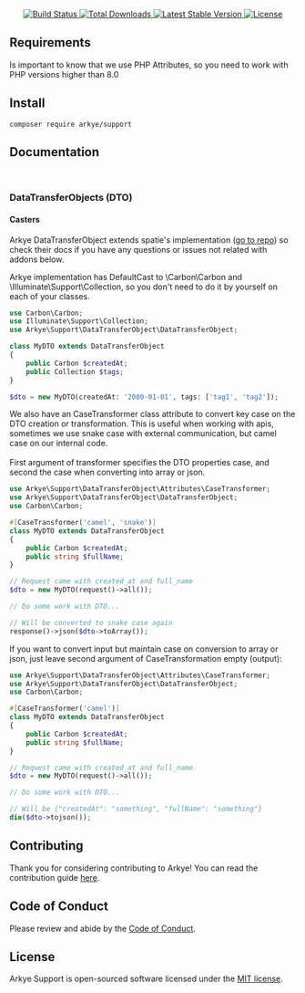 <!-- <p align="center"><img src="/art/logo.svg" alt="Logo Arkye Support"></p> -->

<p align="center">
    <a href="https://github.com/arkye/support/actions">
        <img src="https://github.com/arkye/support/workflows/tests/badge.svg" alt="Build Status">
    </a>
    <a href="https://packagist.org/packages/arkye/support">
        <img src="https://img.shields.io/packagist/dt/arkye/support" alt="Total Downloads">
    </a>
    <a href="https://packagist.org/packages/arkye/support">
        <img src="https://img.shields.io/packagist/v/arkye/support" alt="Latest Stable Version">
    </a>
    <a href="https://packagist.org/packages/arkye/support">
        <img src="https://img.shields.io/packagist/l/arkye/support" alt="License">
    </a>
</p>

## Requirements
Is important to know that we use PHP Attributes, so you need to work with PHP versions higher than 8.0

## Install
```terminal
composer require arkye/support
```

## Documentation

<br>

### DataTransferObjects (DTO)


#### Casters
Arkye DataTransferObject extends spatie's implementation ([go to repo](https://github.com/spatie/data-transfer-object)) so check 
their docs if you have any questions or issues not related with addons below.

Arkye implementation has DefaultCast to  \Carbon\Carbon and \Illuminate\Support\Collection, so you don't need to 
do it by yourself on each of your classes.

```php
use Carbon\Carbon;
use Illuminate\Support\Collection;
use Arkye\Support\DataTransferObject\DataTransferObject;

class MyDTO extends DataTransferObject
{
    public Carbon $createdAt;
    public Collection $tags;
}

$dto = new MyDTO(createdAt: '2000-01-01', tags: ['tag1', 'tag2']);
```

We also have an CaseTransformer class attribute to convert key case on the DTO creation or transformation.
This is useful when working with apis, sometimes we use snake case with external communication, 
but camel case on our internal code.<br><br>
First argument of transformer specifies the DTO properties case, and second 
the case when converting into array or json.

```php
use Arkye\Support\DataTransferObject\Attributes\CaseTransformer;
use Arkye\Support\DataTransferObject\DataTransferObject;
use Carbon\Carbon;

#[CaseTransformer('camel', 'snake')]
class MyDTO extends DataTransferObject
{
    public Carbon $createdAt;
    public string $fullName;
}

// Request came with created_at and full_name
$dto = new MyDTO(request()->all());

// Do some work with DTO...

// Will be converted to snake case again
response()->json($dto->toArray());
```

If you want to convert input but maintain case on conversion to array or json, 
just leave second argument of CaseTransformation empty (output):

```php
use Arkye\Support\DataTransferObject\Attributes\CaseTransformer;
use Arkye\Support\DataTransferObject\DataTransferObject;
use Carbon\Carbon;

#[CaseTransformer('camel')]
class MyDTO extends DataTransferObject
{
    public Carbon $createdAt;
    public string $fullName;
}

// Request came with created_at and full_name
$dto = new MyDTO(request()->all());

// Do some work with DTO...

// Will be {"createdAt": "something", "fullName": "something"}
die($dto->tojson());
```

## Contributing

Thank you for considering contributing to Arkye! You can read the contribution guide [here](.github/CONTRIBUTING.md).

## Code of Conduct

Please review and abide by the [Code of Conduct](.github/CODE_OF_CONDUCT.md).

## License

Arkye Support is open-sourced software licensed under the [MIT license](LICENSE.md).
